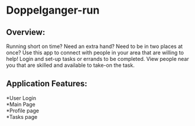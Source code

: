 # Doppelganger-run

## Overview:
Running short on time? Need an extra hand? Need to be in two places at once? Use this app to connect with people in your area that are willing to help! Login and set-up tasks or errands to be completed. View people near you that are skilled and available to take-on the task.

## Application Features:
*User Login<br>
*Main Page<br>
*Profile page<br>
*Tasks page
